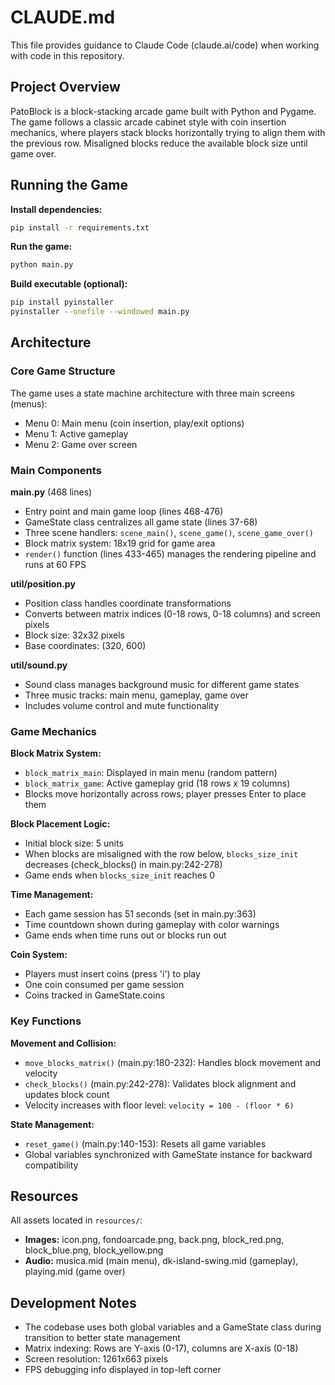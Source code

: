 # CLAUDE.md

This file provides guidance to Claude Code (claude.ai/code) when working with code in this repository.

## Project Overview

PatoBlock is a block-stacking arcade game built with Python and Pygame. The game follows a classic arcade cabinet style with coin insertion mechanics, where players stack blocks horizontally trying to align them with the previous row. Misaligned blocks reduce the available block size until game over.

## Running the Game

**Install dependencies:**
```bash
pip install -r requirements.txt
```

**Run the game:**
```bash
python main.py
```

**Build executable (optional):**
```bash
pip install pyinstaller
pyinstaller --onefile --windowed main.py
```

## Architecture

### Core Game Structure

The game uses a state machine architecture with three main screens (menus):
- Menu 0: Main menu (coin insertion, play/exit options)
- Menu 1: Active gameplay
- Menu 2: Game over screen

### Main Components

**main.py** (468 lines)
- Entry point and main game loop (lines 468-476)
- GameState class centralizes all game state (lines 37-68)
- Three scene handlers: `scene_main()`, `scene_game()`, `scene_game_over()`
- Block matrix system: 18x19 grid for game area
- `render()` function (lines 433-465) manages the rendering pipeline and runs at 60 FPS

**util/position.py**
- Position class handles coordinate transformations
- Converts between matrix indices (0-18 rows, 0-18 columns) and screen pixels
- Block size: 32x32 pixels
- Base coordinates: (320, 600)

**util/sound.py**
- Sound class manages background music for different game states
- Three music tracks: main menu, gameplay, game over
- Includes volume control and mute functionality

### Game Mechanics

**Block Matrix System:**
- `block_matrix_main`: Displayed in main menu (random pattern)
- `block_matrix_game`: Active gameplay grid (18 rows x 19 columns)
- Blocks move horizontally across rows; player presses Enter to place them

**Block Placement Logic:**
- Initial block size: 5 units
- When blocks are misaligned with the row below, `blocks_size_init` decreases (check_blocks() in main.py:242-278)
- Game ends when `blocks_size_init` reaches 0

**Time Management:**
- Each game session has 51 seconds (set in main.py:363)
- Time countdown shown during gameplay with color warnings
- Game ends when time runs out or blocks run out

**Coin System:**
- Players must insert coins (press 'i') to play
- One coin consumed per game session
- Coins tracked in GameState.coins

### Key Functions

**Movement and Collision:**
- `move_blocks_matrix()` (main.py:180-232): Handles block movement and velocity
- `check_blocks()` (main.py:242-278): Validates block alignment and updates block count
- Velocity increases with floor level: `velocity = 100 - (floor * 6)`

**State Management:**
- `reset_game()` (main.py:140-153): Resets all game variables
- Global variables synchronized with GameState instance for backward compatibility

## Resources

All assets located in `resources/`:
- **Images:** icon.png, fondoarcade.png, back.png, block_red.png, block_blue.png, block_yellow.png
- **Audio:** musica.mid (main menu), dk-island-swing.mid (gameplay), playing.mid (game over)

## Development Notes

- The codebase uses both global variables and a GameState class during transition to better state management
- Matrix indexing: Rows are Y-axis (0-17), columns are X-axis (0-18)
- Screen resolution: 1261x663 pixels
- FPS debugging info displayed in top-left corner

